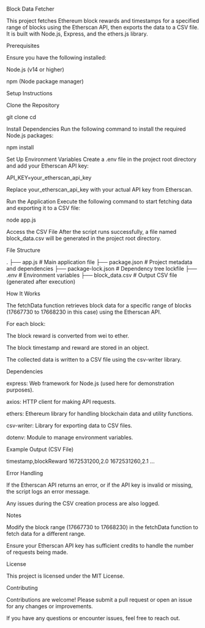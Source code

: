 Block Data Fetcher

This project fetches Ethereum block rewards and timestamps for a specified range of blocks using the Etherscan API, then exports the data to a CSV file. It is built with Node.js, Express, and the ethers.js library.

Prerequisites

Ensure you have the following installed:

Node.js (v14 or higher)

npm (Node package manager)

Setup Instructions

Clone the Repository

git clone <repository-url>
cd <repository-folder>

Install Dependencies
Run the following command to install the required Node.js packages:

npm install

Set Up Environment Variables
Create a .env file in the project root directory and add your Etherscan API key:

API_KEY=your_etherscan_api_key

Replace your_etherscan_api_key with your actual API key from Etherscan.

Run the Application
Execute the following command to start fetching data and exporting it to a CSV file:

node app.js

Access the CSV File
After the script runs successfully, a file named block_data.csv will be generated in the project root directory.

File Structure

.
├── app.js                 # Main application file
├── package.json           # Project metadata and dependencies
├── package-lock.json      # Dependency tree lockfile
├── .env                   # Environment variables
├── block_data.csv         # Output CSV file (generated after execution)

How It Works

The fetchData function retrieves block data for a specific range of blocks (17667730 to 17668230 in this case) using the Etherscan API.

For each block:

The block reward is converted from wei to ether.

The block timestamp and reward are stored in an object.

The collected data is written to a CSV file using the csv-writer library.

Dependencies

express: Web framework for Node.js (used here for demonstration purposes).

axios: HTTP client for making API requests.

ethers: Ethereum library for handling blockchain data and utility functions.

csv-writer: Library for exporting data to CSV files.

dotenv: Module to manage environment variables.

Example Output (CSV File)

timestamp,blockReward
1672531200,2.0
1672531260,2.1
...

Error Handling

If the Etherscan API returns an error, or if the API key is invalid or missing, the script logs an error message.

Any issues during the CSV creation process are also logged.

Notes

Modify the block range (17667730 to 17668230) in the fetchData function to fetch data for a different range.

Ensure your Etherscan API key has sufficient credits to handle the number of requests being made.

License

This project is licensed under the MIT License.

Contributing

Contributions are welcome! Please submit a pull request or open an issue for any changes or improvements.

If you have any questions or encounter issues, feel free to reach out.

